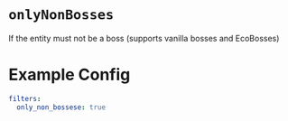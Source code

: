 # `onlyNonBosses`

If the entity must not be a boss (supports vanilla bosses and EcoBosses)

# Example Config
```yaml
filters:
  only_non_bossese: true
```
